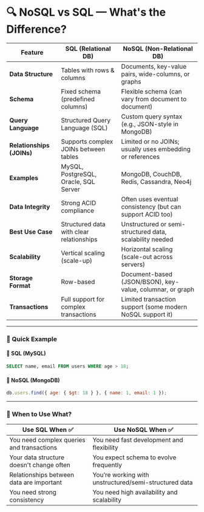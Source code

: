 # 🔍 NoSQL vs SQL — What's the Difference?

| Feature                   | **SQL (Relational DB)**                  | **NoSQL (Non-Relational DB)**                              |
| ------------------------- | ---------------------------------------- | ---------------------------------------------------------- |
| **Data Structure**        | Tables with rows & columns               | Documents, key-value pairs, wide-columns, or graphs        |
| **Schema**                | Fixed schema (predefined columns)        | Flexible schema (can vary from document to document)       |
| **Query Language**        | Structured Query Language (SQL)          | Custom query syntax (e.g., JSON-style in MongoDB)          |
| **Relationships (JOINs)** | Supports complex JOINs between tables    | Limited or no JOINs; usually uses embedding or references  |
| **Examples**              | MySQL, PostgreSQL, Oracle, SQL Server    | MongoDB, CouchDB, Redis, Cassandra, Neo4j                  |
| **Data Integrity**        | Strong ACID compliance                   | Often uses eventual consistency (but can support ACID too) |
| **Best Use Case**         | Structured data with clear relationships | Unstructured or semi-structured data, scalability needed   |
| **Scalability**           | Vertical scaling (scale-up)              | Horizontal scaling (scale-out across servers)              |
| **Storage Format**        | Row-based                                | Document-based (JSON/BSON), key-value, columnar, or graph  |
| **Transactions**          | Full support for complex transactions    | Limited transaction support (some modern NoSQL support it) |

---

### 🧪 Quick Example

#### 🔷 SQL (MySQL)

```sql
SELECT name, email FROM users WHERE age > 18;
```

#### 🔶 NoSQL (MongoDB)

```js
db.users.find({ age: { $gt: 18 } }, { name: 1, email: 1 });
```

---

### 📌 When to Use What?

| Use SQL When ✅                            | Use NoSQL When ✅                                      |
| ----------------------------------------- | ----------------------------------------------------- |
| You need complex queries and transactions | You need fast development and flexibility             |
| Your data structure doesn't change often  | You expect schema to evolve frequently                |
| Relationships between data are important  | You’re working with unstructured/semi-structured data |
| You need strong consistency               | You need high availability and scalability            |
